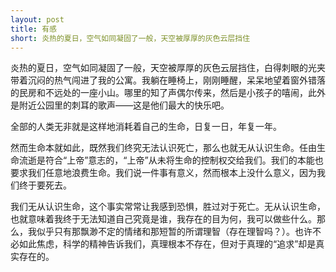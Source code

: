 ```yaml
---
layout: post
title: 有感
short: 炎热的夏日，空气如同凝固了一般，天空被厚厚的灰色云层挡住
---
```


炎热的夏日，空气如同凝固了一般，天空被厚厚的灰色云层挡住，白得刺眼的光夹带着沉闷的热气闯进了我的公寓。我躺在睡椅上，刚刚睡醒，呆呆地望着窗外错落的民房和不远处的一座小山。哪里的知了声偶尔传来，然后是小孩子的嘻闹，此外是附近公园里的刺耳的歌声——这是他们最大的快乐吧。

全部的人类无非就是这样地消耗着自己的生命，日复一日，年复一年。

然而生命本就如此，既然我们终究无法认识死亡，那么也就无从认识生命。任由生命流逝是符合“上帝”意志的，“上帝”从未将生命的控制权交给我们。我们的本能也要求我们任意地浪费生命。我们说一件事有意义，然而根本上没什么意义，因为我们终于要死去。

我们无从认识生命，这个事实常常让我感到恐惧，胜过对于死亡。无从认识生命，也就意味着我终于无法知道自己究竟是谁，我存在的目为何，我可以做些什么。那么，我似乎只有那飘渺不定的情绪和那短暂的所谓理智（存在理智吗？）。也许不必如此焦虑，科学的精神告诉我们，真理根本不存在，但对于真理的“追求”却是真实存在的。